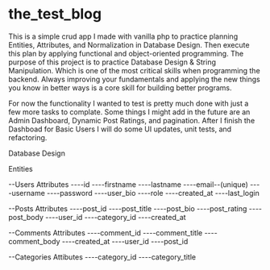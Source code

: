 # the_test_blog

This is a simple crud app I made with vanilla php to practice planning Entities, Attributes, and Normalization in Database Design. 
Then execute this plan by applying functional and object-oriented programming. The purpose of this project is to practice Database Design &
String Manipulation. Which is one of the most critical skills when programming the backend. Always improving your fundamentals and applying the new things you know in better ways is a core skill for building better programs.

For now the functionality I wanted to test is pretty much done with just a few more tasks to complate. Some things I might add in the future are
an Admin Dashboard, Dynamic Post Ratings, and pagination. After I finish the Dashboad for Basic Users I will do some UI updates, unit tests, and refactoring.

Database Design

Entities

--Users
Attributes
----id
----firstname
----lastname
----email--(unique)
----username
----password
----user_bio
----role
----created_at
----last_login

--Posts
Attributes
----post_id
----post_title
----post_bio
----post_rating
----post_body
----user_id
----category_id
----created_at

--Comments
Attributes
----comment_id
----comment_title
----comment_body
----created_at
----user_id
----post_id

--Categories
Attibutes
----category_id
----category_title

